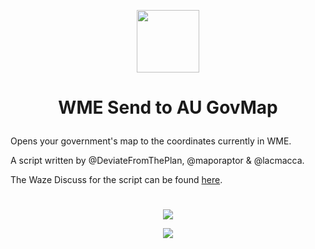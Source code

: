 <p align="center"><img src="https://i.ibb.co/k8RdMh0/image.png" width=100></p>

# <p align="center">WME Send to AU GovMap</p>

Opens your government's map to the coordinates currently in WME.

A script written by @DeviateFromThePlan, @maporaptor & @lacmacca.

The Waze Discuss for the script can be found [here](https://www.waze.com/discuss/t/script-wme-send-to-au-govmap/340375).
# 
<p align="center"><a href="https://github.com/DeviateFromThePlan/WME-Send-to-AU-GovMap/releases/latest/download/WME-Send-to-AU-GovMap.user.js"><img src="https://i.ibb.co/JzHFKzj/button-install-here.png"></a></p>

<p align="center"><a href="https://github.com/DeviateFromThePlan/WME-Send-to-AU-GovMap/releases" alt="Total installs"><img src="https://img.shields.io/github/downloads/DeviateFromThePlan/WME-Send-to-AU-GovMap/total?style=for-the-badge&label=Total%20installs%3A" /></a></p>

